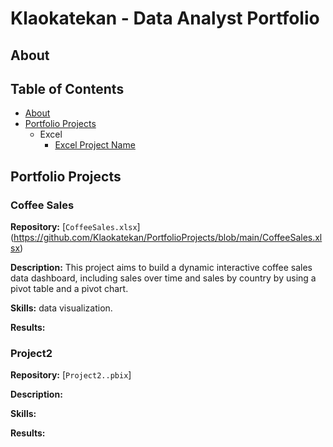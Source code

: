 # Klaokatekan - Data Analyst Portfolio
## About





## Table of Contents 
- [About](#about)
- [Portfolio Projects](#portfolio-projects)
    - Excel 
        - [Excel Project Name](#excel-project-name)


## Portfolio Projects

### Coffee Sales
**Repository:** [`CoffeeSales.xlsx`] (https://github.com/Klaokatekan/PortfolioProjects/blob/main/CoffeeSales.xlsx)

**Description:** This project aims to build a dynamic interactive coffee sales data dashboard, including sales over time and sales by country by using a pivot table and a pivot chart.

**Skills:** data visualization.

**Results:**

### Project2
**Repository:** [`Project2..pbix`]

**Description:**

**Skills:**

**Results:**
